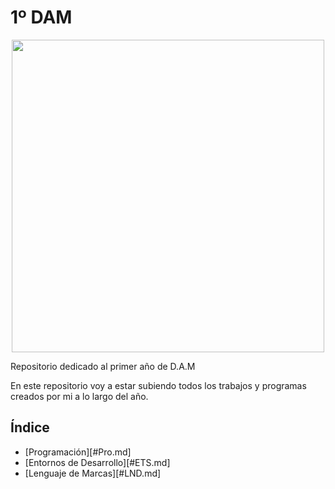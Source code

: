 # 1º DAM

</div align="justify">

<p align="center">
  <img src="https://www3.gobiernodecanarias.org/medusa/edublog/iespuertodelacruztelesforobravo/wp-content/uploads/sites/408/2021/06/logotipo-fondo-transparente-4.png" width="500px">
</p>  


Repositorio dedicado al primer año de D.A.M

En este repositorio voy a estar subiendo todos los trabajos y programas creados por mi a lo largo del año.

## Índice
- [Programación][#Pro.md]
- [Entornos de Desarrollo][#ETS.md]
- [Lenguaje de Marcas][#LND.md]

</div>
